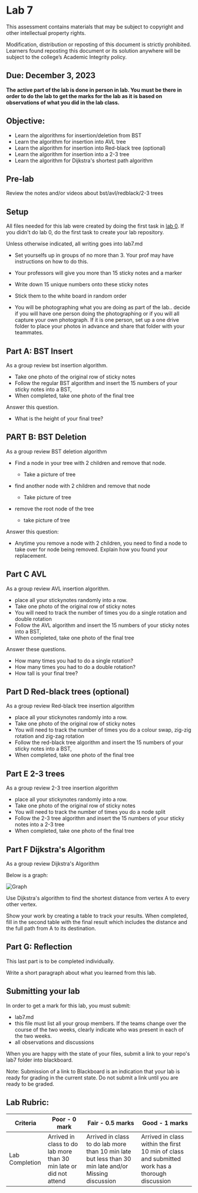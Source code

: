 # Lab 7

This assessment contains materials that may be subject to copyright and other intellectual property rights. 

Modification, distribution or reposting of this document is strictly prohibited. Learners found reposting this document or its solution anywhere will be subject to the college’s Academic Integrity policy.


## Due: December 3, 2023

**The active part of the lab is done in person in lab.  You must be there in order to do the lab to get the marks for the lab as it is based on observations of what you did in the lab class.**

## Objective:

- Learn the algorithms for insertion/deletion from BST
- Learn the algorithm for insertion into AVL tree 
- Learn the algorithm for insertion into Red-black tree (optional)
- Learn the algorithm for insertion into a 2-3 tree
- Learn the algorithm for Dijkstra's shortest path algorithm

## Pre-lab

Review the notes and/or videos about bst/avl/redblack/2-3 trees

## Setup

All files needed for this lab were created by doing the first task in [lab 0](lab-00.md).  If you didn't do lab 0, do the first task to create your lab repository.

Unless otherwise indicated, all writing goes into lab7.md  
* Set yourselfs up in groups of no more than 3.  Your prof may have instructions on how to do this.
* Your professors will give you more than 15 sticky notes and a marker
* Write down 15 unique numbers onto these sticky notes

* Stick them to the white board in random order
* You will be photographing what you are doing as part of the lab.. decide if you will have one person doing the photographing or if you will all capture your own photograph.  If it is one person, set up a one drive folder to place your photos in advance and share that folder with your teammates.


## Part A: BST Insert

As a group review bst insertion algorithm.

* Take one photo of the original row of sticky notes
* Follow the regular BST algorithm and insert the 15 numbers of your sticky notes into a BST, 
* When completed, take one photo of the final tree


Answer this question.

* What is the height of your final tree?


## PART B: BST Deletion

As a group review BST deletion algorithm

* Find a node in your tree with 2 children and remove that node.
	* Take a picture of tree
* find another node with 2 children and remove that node
	* Take picture of tree

* remove the root node of the tree
	* take picture of tree

Answer this question:

* Anytime you remove a node with 2 children, you need to find a node to take over for node being removed.  Explain how you found your replacement.


## Part C AVL


As a group review AVL insertion algorithm.

* place all your stickynotes randomly into a row.
* Take one photo of the original row of sticky notes
* You will need to track the number of times you do a single rotation and double rotation
* Follow the AVL algorithm and insert the 15 numbers of your sticky notes into a BST, 
* When completed, take one photo of the final tree

Answer these questions. 
* How many times you had to do a single rotation?
* How many times you had to do a double rotation?
* How tall is your final tree?

## Part D Red-black trees (optional)

As a group review Red-black tree insertion algorithm

* place all your stickynotes randomly into a row.
* Take one photo of the original row of sticky notes
* You will need to track the number of times you do a colour swap, zig-zig rotation and zig-zag rotation
* Follow the red-black tree algorithm and insert the 15 numbers of your sticky notes into a BST, 
* When completed, take one photo of the final tree

## Part E 2-3 trees

As a group review 2-3 tree insertion algorithm

* place all your stickynotes randomly into a row.
* Take one photo of the original row of sticky notes
* You will need to track the number of times you do a node split
* Follow the 2-3 tree algorithm and insert the 15 numbers of your sticky notes into a 2-3 tree
* When completed, take one photo of the final tree

## Part F Dijkstra's Algorithm

As a group review Dijkstra's Algorithm

Below is a graph:

![Graph](https://user-images.githubusercontent.com/1699186/203682880-1f8d6068-3668-4b2c-9abe-40cb79294177.png)


Use Dijkstra's algorithm to find the shortest distance from vertex A to every other vertex.  

Show your work by creating a table to track your results.  When completed, fill in the second table with the final result which includes the distance and the full path from A to its destination.


## Part G: Reflection

This last part is to be completed individually.

Write a short paragraph about what you learned from this lab.


## Submitting your lab

In order to get a mark for this lab, you must submit:

* lab7.md
* this file must list all your group members.  If the teams change over the course of the two weeks, clearly indicate who was present in each of the two weeks.
* all observations and discussions


When you are happy with the state of your files, submit a link to your repo's lab7 folder into blackboard.  

Note: Submission of a link to Blackboard is an indication that your lab is ready for grading in the current state.  Do not submit a link until you are ready to be graded.



## Lab Rubric:


| Criteria       | Poor - 0 mark     | Fair - 0.5 marks                                                                                                                     | Good - 1 marks                                                              |
| -------------- | ----------------- | ------------------------------------------------------------------------------------------------------------------------------------ | --------------------------------------------------------------------------- |
| Lab Completion | Arrived in class to do lab more than 30 min late or  did not attend | Arrived in class to do lab more than 10 min late but less than 30 min late and/or Missing discussion | Arrived in class within the first 10 min of class and submitted work has a thorough discussion |
